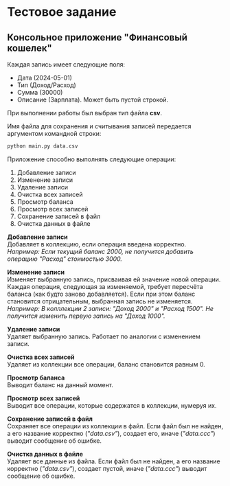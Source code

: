 # Тестовое задание
## Консольное приложение "Финансовый кошелек"

Каждая запись имеет следующие поля:
- Дата (2024-05-01)
- Тип (Доход/Расход)
- Сумма (30000)
- Описание (Зарплата). Может быть пустой строкой.

При выполнении работы был выбран тип файла **csv**.

Имя файла для сохранения и считывания записей передается аргументом командной строки:
```python
python main.py data.csv
```

Приложение способно выполнять следующие операции:  
1) Добавление записи
2) Изменение записи
3) Удаление записи
4) Очистка всех записей
5) Просмотр баланса
6) Просмотр всех записей
7) Сохранение записей в файл
8) Очистка данных в файле

**Добавление записи**  
Добавляет в коллекцию, если операция введена корректно.  
  *Например: Если текущий баланс 2000, не получится добавить операцию "Расход" стоимостью 3000.*  

**Изменение записи**  
Изменяет выбранную запись, присваивая ей значение новой операции. Каждая операция, следующая за изменяемой, требует пересчёта баланса (как будто заново добавляется).
Если при этом баланс становится отрицательным, выбранная запись не изменяется.  
  *Например: В колллекции 2 записи: "Доход 2000" и "Расход 1500". Не получится изменить первую запись на "Доход 1000".*

**Удаление записи**  
Удаляет выбранную запись. Работает по аналогии с изменением записи.  

**Очистка всех записей**  
Удаляет из коллекции все операции, баланс становится равным 0.  

**Просмотр баланса**  
Выводит баланс на данный момент.  

**Просмотр всех записей**  
Выводит все операции, которые содержатся в коллекции, нумеруя их.   

**Сохранение записей в файл**  
Сохраняет все операции из коллекции в файл. Если файл был не найден, а его название корректно (*"data.csv"*), создает его, иначе (*"data.ccc"*) выводит сообщение об ошибке.

**Очистка данных в файле**  
Удаляет все данные из файла. Если файл был не найден, а его название корректно (*"data.csv"*), создает пустой, иначе (*"data.ccc"*) выводит сообщение об ошибке. 


  
